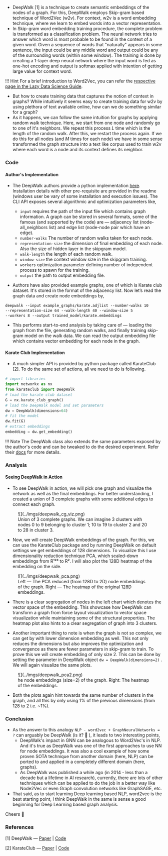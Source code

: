 - DeepWalk [1] is a technique to create semantic embeddings of the nodes of a graph. For this, DeepWalk employs Skip-gram based technique of Word2Vec (w2v). For context, w2v is a word embedding technique, where we learn to embed words into a vector representation.
- In Skip-gram word embedding training procedure, the complete problem is transformed as a classification problem. The neural network tries to answer which word is most probable to be found in the context of a given word. Given a sequence of words that "naturally" appears in some sentence, the input could be any middle word and output could be any of the surrounding words (within some window). The training is done by creating a 1-layer deep neural network where the input word is fed as one-hot encoding and output is softmax applied with intention of getting large value for context word.

!!! Hint 
    For a brief introduction to Word2Vec, you can refer the [respective page in the Lazy Data Science Guide](../natural_language_processing/word2vec.md).

- But how to create training data that captures the notion of context in graphs? While intuitively it seems easy to create training data for w2v by using plethora of text available online, how can we do something similar for a graph? 
- As it happens, we can follow the same intuition for graphs by applying random walk technique. Here, we start from one node and randomly go to one of it's neighbors. We repeat this process $L$ time which is the length of the random walk. After this, we restart the process again. If we do this for all nodes (and $M$ times for each node) we have in some sense transformed the graph structure into a text like corpus used to train w2v where each word is a node and its context defines its neighbor.

### Code

#### Author's Implementation

- The DeepWalk authors provide a python implementation [here](https://github.com/phanein/deepwalk). Installation details with other pre-requisite are provided in the readme (windows user be vary of some installation and execution issues). The CLI API exposes several algorithmic and optimization parameters like,

  - `input` requires the path of the input file which contains graph information. A graph can be stored in several formats, some of the famous (and supported by the code) are — adjacency list (node-all_neighbors list) and edge list (node-node pair which have an edge).
  - `number-walks` The number of random walks taken for each node.
  - `representation-size` the dimension of final embedding of each node. Also the size of hidden layer in the skipgram model.
  - `walk-length` the length of each random walk.
  - `window-size` the context window size in the skipgram training.
  - `workers` optimization parameter defining number of independent process to spawn for the training.
  - `output` the path to output embedding file.

- Authors have also provided example graphs, one of which is Karate club dataset. It's stored in the format of the adjacency list. Now let’s read the graph data and create node embeddings by,

```
deepwalk --input example_graphs/karate.adjlist --number-walks 10
--representation-size 64 --walk-length 40 --window-size 5 
--workers 8 --output trained_model/karate.embeddings
```

- This performs start-to-end analysis by taking care of — loading the graph from the file, generating random walks, and finally training skip-gram model on the walk data. We can read the output embedding file which contains vector embedding for each node in the graph.

#### Karate Club Implementation

- A much simpler API is provided by python package called KarateClub [2]. To do the same set of actions, all we need to do is following.

``` python linenums="1"
# import libraries
import networkx as nx 
from karateclub import DeepWalk
# load the karate club dataset
G = nx.karate_club_graph()
# load the DeepWalk model and set parameters
dw = DeepWalk(dimensions=64)
# fit the model
dw.fit(G)
# extract embeddings
embedding = dw.get_embedding()
```

!!! Note
    The DeepWalk class also extends the same parameters exposed by the author's code and can be tweaked to do the desired experiment. Refer their [docs](https://karateclub.readthedocs.io/en/latest/index.html) for more details.

### Analysis

#### Seeing DeepWalk in Action

- To see DeepWalk in action, we will pick one graph and visualize the network as well as the final embeddings. For better understanding, I created a union of 3 complete graphs with some additional edges to connect each graph.

<figure markdown> 
        ![](../imgs/deepwalk_cg_viz.png)
        <figcaption>Union of 3 complete graphs. We can imagine 3 clusters with nodes 0 to 9 belonging to cluster 1; 10 to 19 to cluster 2 and 20 to 28 in cluster 3.</figcaption>
        </figure>

- Now, we will create DeepWalk embeddings of the graph. For this, we can use the KarateClub package and by running DeepWalk on default settings we get embeddings of 128 dimensions. To visualize this I use dimensionality reduction technique PCA, which scaled-down embeddings from R¹²⁸ to R². I will also plot the 128D heatmap of the embedding on the side.

<figure markdown> 
        ![](../imgs/deepwalk_pca.png)
        <figcaption>Left — The PCA reduced (from 128D to 2D) node embeddings of the graph. Right — The heatmap of the original 128D embeddings.</figcaption>
        </figure>

- There is a clear segregation of nodes in the left chart which denotes the vector space of the embedding. This showcase how DeepWalk can transform a graph from force layout visualization to vector space visualization while maintaining some of the structural properties. The heatmap plot also hints to a clear segregation of graph into 3 clusters.

- Another important thing to note is when the graph is not so complex, we can get by with lower dimension embedding as well. This not only reduces the dimensions but also improves the optimization and convergence as there are fewer parameters in skip-gram to train. To prove this we will create embedding of only size 2. This can be done by setting the parameter in DeepWalk object `dw = DeepWalk(dimensions=2)` . We will again visualize the same plots.

<figure markdown> 
        ![](../imgs/deepwalk_pca2.png)
        <figcaption>he node embeddings (size=2) of the graph. Right: The heatmap of the embeddings.</figcaption>
        </figure>

- Both the plots again hint towards the same number of clusters in the graph, and all this by only using 1% of the previous dimensions (from 128 to 2 i.e. ~1%).

### Conclusion

- As the answer to this analogy `NLP - word2vec + GraphNeuralNetworks = ?` can arguably be DeepWalk (is it? 🙂 ), it leads to two interesting points,
  - DeepWalk's impact in GNN can be analogous to Word2Vec's in NLP. And it's true as DeepWalk was one of the first approaches to use NN for node embeddings. It was also a cool example of how some proven SOTA technique from another domain (here, NLP) can be ported to and applied in a completely different domain (here, graphs).
  - As DeepWalk was published a while ago (in 2014 - less than a decade but a lifetime in AI research), currently, there are lots of other techniques which can be applied to do the job in a better way like Node2Vec or even Graph convolution networks like GraphSAGE, etc. 
- That said, as to start learning Deep learning based NLP, word2vec is the best starting point, I think DeepWalk in the same is sense a good beginning for Deep Learning based graph analysis.

Cheers :wave:

### References

[1] DeepWalk — [Paper](https://arxiv.org/abs/1403.6652) | [Code](https://github.com/phanein/deepwalk)

[2] KarateClub — [Paper](https://arxiv.org/pdf/2003.04819.pdf) | [Code](https://karateclub.readthedocs.io/en/latest/index.html)


